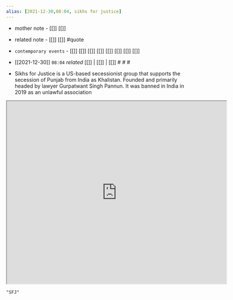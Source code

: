 ```yaml
---
alias: [2021-12-30,08:04, sikhs for justice]
---
```

- mother note - [[]] [[]]
- related note - [[]] [[]] #quote 
- `contemporary events` - [[]] [[]] [[]] [[]] [[]] [[]] [[]] [[]]

- [[2021-12-30]]  `08:04` _related_ [[]] | [[]] | [[]] # # #
- Sikhs for Justice is a US-based secessionist group that supports the secession of Punjab from India as Khalistan. Founded and primarily headed by lawyer Gurpatwant Singh Pannun. It was banned in India in 2019 as an unlawful association
<iframe src="https://justiceforsikhs.org/" width="600" height="500" ></iframe>

```query
"SFJ"
```